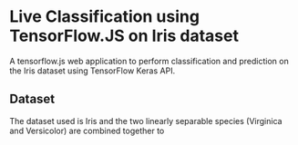 # Live Classification using TensorFlow.JS on Iris dataset
A tensorflow.js web application to perform classification and prediction on the Iris dataset using TensorFlow Keras API.

## Dataset

The dataset used is Iris and the two linearly separable species (Virginica and Versicolor) are combined together to  
